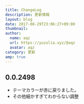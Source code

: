 ```yaml
---
title: ChangeLog
description: 更新情報
layout: blog
date: 2017-08-29T23:06:27+09:00
thumbnail: 
author:
  name: aqz
  url: https://yuzulia.xyz/@aqz
  avatar: aqz
category: 更新
amp: true
---
```


## 0.0.2498
- テーマカラーが赤に戻りました。
- その他細かすぎてわからない調整


